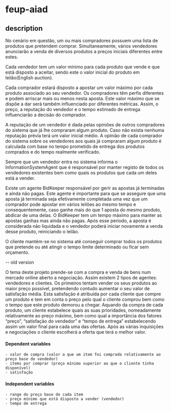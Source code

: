 # feup-aiad

## description

No cenário em questão, um ou mais compradores possuem uma lista de produtos que pretendem comprar. Simultaneamente, vários vendedores anunciarão a venda de diversos produtos a preços iniciais diferentes entre estes.

Cada vendedor tem um valor mínimo para cada produto que vende e que está disposto a aceitar, sendo este o valor inicial do produto em leilão(English auction).

Cada comprador estará disposto a apostar um valor máximo por cada produto associado ao seu vendedor. Os compradores têm perfis diferentes e podem arriscar mais ou menos nesta aposta. Este valor máximo que se dispõe a dar será também influenciado por diferentes métricas. Assim, o preço, a reputação do vendedor e o tempo estimado de entrega influenciarão a decisão do comprador.

A reputação de um vendedor é dada pelas opiniões de outros compradores do sistema que já lhe compraram algum produto. Caso não exista nenhuma reputação prévia terá um valor inicial médio. A opinião de cada comprador do sistema sobre os vendedores aos quais já compraram algum produto é calculada com base no tempo prometido de entrega dos produtos comprados e do tempo realmente verificado.

Sempre que um vendedor entra no sistema informa o InformationSystemAgent que é responsável por manter registo de todos os vendedores existentes bem como quais os produtos que cada um deles está a vender.

Existe um agente BidKeeper responsável por gerir as apostas já terminadas e ainda não pagas. Este agente é importante para que se assegure que uma aposta já terminada seja efetivamente completada uma vez que um comprador pode apostar em vários leilões ao mesmo tempo e consequentemente, caso ganhe mais do que 1 aposta do mesmo produto, abdicar de uma delas. O BidKeeper tem um tempo máximo para manter as apostas ganhas mas ainda não pagas. Após esse periodo, a aposta é considerada não liquidada e o vendedor poderá iniciar novamente a venda desse produto, reiniciando o leilão.

O cliente mantém-se no sistema até conseguir comprar todos os produtos que pretende ou até atingir o tempo limite determinado ou ficar sem orçamento.




-- old version

O tema deste projeto prende-se com a compra e venda de bens num mercado online aberto a negociação. Assim existem 2 tipos de agentes: vendedores e clientes. Os primeiros tentam vender os seus produtos ao maior preço possível, pretendendo contudo aumentar o seu valor de satisfação média. Esta satisfação é atribuída por cada cliente que compre um produto e tem em conta o preço pelo qual o cliente comprou bem como o tempo que este produto demorou a chegar. Aquando da compra de cada produto, um cliente estabelece quais as suas prioridades, nomeadamente relativamente ao preço máximo, bem como qual a importância dos fatores “preço”, “satisfação do vendedor” e “tempo de entrega” estabelecendo assim um valor final para cada uma das ofertas. Após as várias inquisições e negociações o cliente escolherá a oferta que terá o melhor valor.

#### Dependent variables
	- valor de compra (valor a que um item foi comprado relativamente ao preço base do vendedor)
	- items por comprar (preço mínimo superior ao que o cliente tinha disponível)
	- satisfação

#### Independent variables
	- range do preço base de cada item
	- preço mínimo que está disposto a vender (vendedor)
	- tempo de entrega

